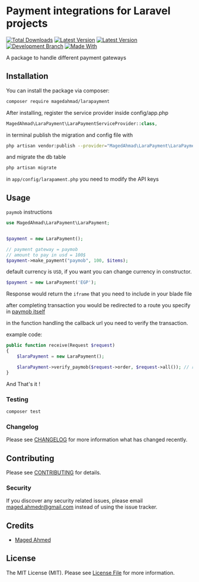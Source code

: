 # Payment integrations for Laravel projects

[![Total Downloads](https://img.shields.io/packagist/dt/magedahmad/larapayment.svg?style=flat-square)](https://packagist.org/packages/magedahmad/larapayment) [![Latest Version](https://img.shields.io/github/v/tag/MagedAhmad/LaraPayment?sort=semver&label=version)](https://github.com/MagedAhmad/LaraPayment/)
[![Latest Version](https://img.shields.io/packagist/v/magedahmad/larapayment?label=version)](https://packagist.org/packages/magedahmad/larapayment/)
[![Development Branch](https://img.shields.io/badge/development_branch-master-green.svg)](https://github.com/MagedAhmad/LaraPayment/tree/master/)
[![Made With](https://img.shields.io/badge/made_with-php-blue)](/docs/requirements/)


A package to handle different payment gateways 

## Installation

You can install the package via composer:

```bash
composer require magedahmad/larapayment
```
After installing, register the service provider inside config/app.php
```php
MagedAhmad\LaraPayment\LaraPaymentServiceProvider::class,
```
in terminal publish the migration and config file with
```bash
php artisan vendor:publish --provider="MagedAhmad\LaraPayment\LaraPaymentServiceProvider
```
and migrate the db table 
```bash
php artisan migrate
```
in `app/config/larapament.php` you need to modify the API keys

## Usage

`paymob` instructions

``` php
use MagedAhmad\LaraPayment\LaraPayment;


$payment = new LaraPayment();

// payment gateway = paymob
// amount to pay in usd = 100$
$payment->make_payment("paymob", 100, $items);
```
default currency is `USD`, if you want you can change currency in constructor.
```php
$payment = new LaraPayment('EGP');
```

Response would return the `iframe` that you need to include in your blade file 

after completing transaction you would be redirected to a route you specify in [paymob itself](https://docs.paymob.com/docs/transaction-callbacks)

in the function handling the callback url you need to verify the transaction. 

example code:
```php
public function receive(Request $request) 
{
    $laraPayment = new LaraPayment();

    $laraPayment->verify_paymob($request->order, $request->all()); // return status
}
```

And That's it !
### Testing

``` bash
composer test
```

### Changelog

Please see [CHANGELOG](CHANGELOG.md) for more information what has changed recently.

## Contributing

Please see [CONTRIBUTING](CONTRIBUTING.md) for details.

### Security

If you discover any security related issues, please email maged.ahmedr@gmail.com instead of using the issue tracker.

## Credits

- [Maged Ahmed](https://github.com/MagedAhmad)
<!-- - [All Contributors](../../contributors) -->

## License

The MIT License (MIT). Please see [License File](LICENSE.md) for more information.
